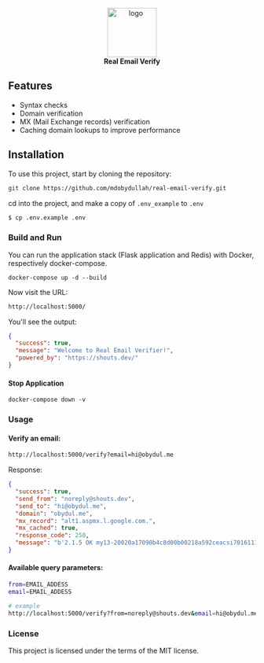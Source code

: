 <p align="center">
    <img src="https://cdn.shouts.dev/media/146/real-email-verify.png" alt="logo" width="100"/><br>
    <b>Real Email Verify</b>
</p>

## Features

* Syntax checks
* Domain verification
* MX (Mail Exchange records) verification
* Caching domain lookups to improve performance

## Installation

To use this project, start by cloning the repository:

```bash
git clone https://github.com/mdobydullah/real-email-verify.git
```

cd into the project, and make a copy of `.env_example` to `.env`

```bash
$ cp .env.example .env
```

### Build and Run

You can run the application stack (Flask application and Redis) with Docker, respectively docker-compose.

```docker
docker-compose up -d --build
```

Now visit the URL:

```bash
http://localhost:5000/
```

You'll see the output:

```json
{
  "success": true,
  "message": "Welcome to Real Email Verifier!",
  "powered_by": "https://shouts.dev/"
}
```

#### Stop Application

```docker
docker-compose down -v
```

### Usage

#### Verify an email:

```bash
http://localhost:5000/verify?email=hi@obydul.me
```

Response:

```json
{
  "success": true,
  "send_from": "noreply@shouts.dev",
  "send_to": "hi@obydul.me",
  "domain": "obydul.me",
  "mx_record": "alt1.aspmx.l.google.com.",
  "mx_cached": true,
  "response_code": 250,
  "message": "b'2.1.5 OK my13-20020a17090b4c8d00b00218a592ceacsi7016111pjb.107 - gsmtp'"
}
```

#### Available query parameters:

```bash
from=EMAIL_ADDESS
email=EMAIL_ADDESS

# example
http://localhost:5000/verify?from=noreply@shouts.dev&email=hi@obydul.me
```

### License

This project is licensed under the terms of the MIT license.
